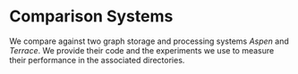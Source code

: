 # Comparison Systems
We compare against two graph storage and processing systems *Aspen* and *Terrace*. We provide their code and the experiments we use to measure their performance in the associated directories.
